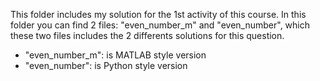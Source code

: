 This folder includes my solution for the 1st activity of this course.
In this folder you can find 2 files: "even_number_m" and "even_number", which these two files includes the 2 differents solutions for this question.
* "even_number_m": is MATLAB style version
* "even_number": is Python style version
